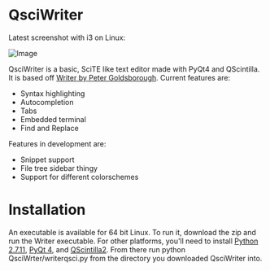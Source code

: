 # QsciWriter
Latest screenshot with i3 on Linux:

![Image](https://raw.githubusercontent.com/sbenchik/QsciWriter/master/screen.png)

QsciWriter is a basic, SciTE like text editor made with PyQt4 and QScintilla. It is based off [Writer by Peter Goldsborough](https://github.com/goldsborough/Writer).
Current features are:
* Syntax highlighting
* Autocompletion
* Tabs
* Embedded terminal
* Find and Replace

Features in development are:
* Snippet support
* File tree sidebar thingy
* Support for different colorschemes

# Installation
An executable is available for 64 bit Linux. To run it, download the zip and run the Writer executable.
For other platforms, you'll need to install [Python 2.7.11](https://www.python.org/downloads/), [PyQt 4](https://www.riverbankcomputing.com/software/pyqt/download), and [QScintilla2](https://www.riverbankcomputing.com/software/qscintilla/download).
From there run 
	python QsciWrter/writerqsci.py
from the directory you downloaded QsciWriter into.